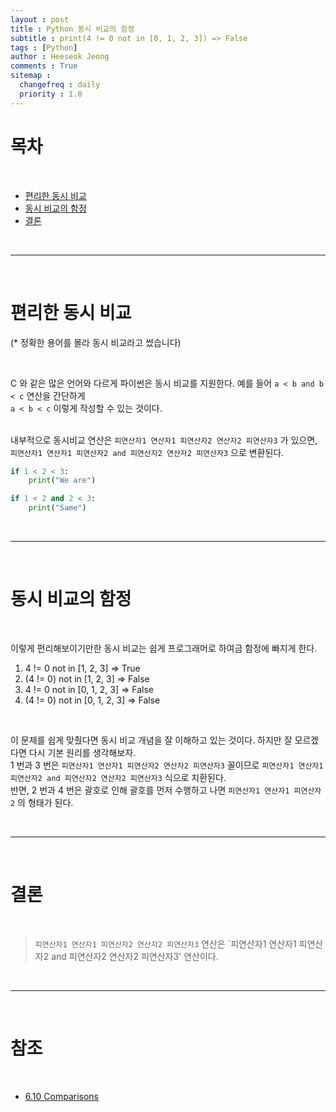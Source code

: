 ```yaml
---
layout : post
title : Python 동시 비교의 함정
subtitle : print(4 != 0 not in [0, 1, 2, 3]) => False
tags : [Python]
author : Heeseok Jeong
comments : True
sitemap :
  changefreq : daily
  priority : 1.0
---
```


# 목차

<br>

- [편리한 동시 비교](#편리한-동시-비교)
- [동시 비교의 함정](#동시-비교의-함정)
- [결론](#결론)

<br>
<hr>
<br>

# 편리한 동시 비교
(* 정확한 용어를 몰라 동시 비교라고 썼습니다)

<br>

C 와 같은 많은 언어와 다르게 파이썬은 동시 비교를 지원한다. 예를 들어 `a < b and b < c` 연산을 간단하게  
`a < b < c` 이렇게 작성할 수 있는 것이다.  
<br>   

내부적으로 동시비교 연산은 `피연산자1 연산자1 피연산자2 연산자2 피연산자3` 가 있으면,   
`피연산자1 연산자1 피연산자2 and 피연산자2 연산자2 피연산자3` 으로 변환된다. 
<br>

```python
if 1 < 2 < 3:
    print("We are")

if 1 < 2 and 2 < 3:
    print("Same")
```


<br>
<hr>
<br>

# 동시 비교의 함정

<br>

이렇게 편리해보이기만한 동시 비교는 쉽게 프로그래머로 하여금 함정에 빠지게 한다. 

1. 4 != 0 not in [1, 2, 3]
    => True
2. (4 != 0) not in [1, 2, 3]
    => False
3. 4 != 0 not in [0, 1, 2, 3]
    => False
4. (4 != 0) not in [0, 1, 2, 3]
    => False

<br>

이 문제를 쉽게 맞췄다면 동시 비교 개념을 잘 이해하고 있는 것이다. 하지만 잘 모르겠다면 다시 기본 원리를 생각해보자.  
1 번과 3 번은 `피연산자1 연산자1 피연산자2 연산자2 피연산자3` 꼴이므로 `피연산자1 연산자1 피연산자2 and 피연산자2 연산자2 피연산자3`
식으로 치환된다.  
반면, 2 번과 4 번은 괄호로 인해 괄호를 먼저 수행하고 나면 `피연산자1 연산자1 피연산자2` 의 형태가 된다. 

<br>
<hr>
<br>

# 결론

<br>

> `피연산자1 연산자1 피연산자2 연산자2 피연산자3` 연산은 `피연산자1 연산자1 피연산자2 and 피연산자2 연산자2 피연산자3'
연산이다.

<br>
<hr>
<br>

# 참조
<br>

- [6.10 Comparisons](https://docs.python.org/3/reference/expressions.html#comparisons)

<br>
